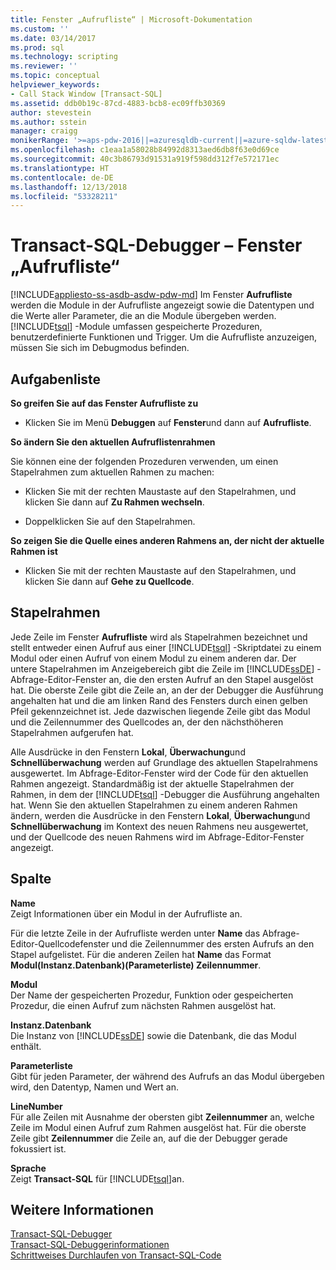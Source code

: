 ```yaml
---
title: Fenster „Aufrufliste“ | Microsoft-Dokumentation
ms.custom: ''
ms.date: 03/14/2017
ms.prod: sql
ms.technology: scripting
ms.reviewer: ''
ms.topic: conceptual
helpviewer_keywords:
- Call Stack Window [Transact-SQL]
ms.assetid: ddb0b19c-87cd-4883-bcb8-ec09ffb30369
author: stevestein
ms.author: sstein
manager: craigg
monikerRange: '>=aps-pdw-2016||=azuresqldb-current||=azure-sqldw-latest||>=sql-server-2016||=sqlallproducts-allversions||>=sql-server-linux-2017||=azuresqldb-mi-current'
ms.openlocfilehash: c1eaa1a58028b84992d8313aed6db8f63e0d69ce
ms.sourcegitcommit: 40c3b86793d91531a919f598dd312f7e572171ec
ms.translationtype: HT
ms.contentlocale: de-DE
ms.lasthandoff: 12/13/2018
ms.locfileid: "53328211"
---
```

# <a name="transact-sql-debugger---call-stack-window"></a>Transact-SQL-Debugger – Fenster „Aufrufliste“
[!INCLUDE[appliesto-ss-asdb-asdw-pdw-md](../../includes/appliesto-ss-asdb-asdw-pdw-md.md)]
  Im Fenster **Aufrufliste** werden die Module in der Aufrufliste angezeigt sowie die Datentypen und die Werte aller Parameter, die an die Module übergeben werden. [!INCLUDE[tsql](../../includes/tsql-md.md)] -Module umfassen gespeicherte Prozeduren, benutzerdefinierte Funktionen und Trigger. Um die Aufrufliste anzuzeigen, müssen Sie sich im Debugmodus befinden.  
  
## <a name="task-list"></a>Aufgabenliste  
 **So greifen Sie auf das Fenster Aufrufliste zu**  
  
-   Klicken Sie im Menü **Debuggen** auf **Fenster**und dann auf **Aufrufliste**.  
  
 **So ändern Sie den aktuellen Aufruflistenrahmen**  
  
 Sie können eine der folgenden Prozeduren verwenden, um einen Stapelrahmen zum aktuellen Rahmen zu machen:  
  
-   Klicken Sie mit der rechten Maustaste auf den Stapelrahmen, und klicken Sie dann auf **Zu Rahmen wechseln**.  
  
-   Doppelklicken Sie auf den Stapelrahmen.  
  
 **So zeigen Sie die Quelle eines anderen Rahmens an, der nicht der aktuelle Rahmen ist**  
  
-   Klicken Sie mit der rechten Maustaste auf den Stapelrahmen, und klicken Sie dann auf **Gehe zu Quellcode**.  
  
## <a name="stack-frames"></a>Stapelrahmen  
 Jede Zeile im Fenster **Aufrufliste** wird als Stapelrahmen bezeichnet und stellt entweder einen Aufruf aus einer [!INCLUDE[tsql](../../includes/tsql-md.md)] -Skriptdatei zu einem Modul oder einen Aufruf von einem Modul zu einem anderen dar. Der untere Stapelrahmen im Anzeigebereich gibt die Zeile im [!INCLUDE[ssDE](../../includes/ssde-md.md)] -Abfrage-Editor-Fenster an, die den ersten Aufruf an den Stapel ausgelöst hat. Die oberste Zeile gibt die Zeile an, an der der Debugger die Ausführung angehalten hat und die am linken Rand des Fensters durch einen gelben Pfeil gekennzeichnet ist. Jede dazwischen liegende Zeile gibt das Modul und die Zeilennummer des Quellcodes an, der den nächsthöheren Stapelrahmen aufgerufen hat.  
  
 Alle Ausdrücke in den Fenstern **Lokal**, **Überwachung**und **Schnellüberwachung** werden auf Grundlage des aktuellen Stapelrahmens ausgewertet. Im Abfrage-Editor-Fenster wird der Code für den aktuellen Rahmen angezeigt. Standardmäßig ist der aktuelle Stapelrahmen der Rahmen, in dem der [!INCLUDE[tsql](../../includes/tsql-md.md)] -Debugger die Ausführung angehalten hat. Wenn Sie den aktuellen Stapelrahmen zu einem anderen Rahmen ändern, werden die Ausdrücke in den Fenstern **Lokal**, **Überwachung**und **Schnellüberwachung** im Kontext des neuen Rahmens neu ausgewertet, und der Quellcode des neuen Rahmens wird im Abfrage-Editor-Fenster angezeigt.  
  
## <a name="columns"></a>Spalte  
 **Name**  
 Zeigt Informationen über ein Modul in der Aufrufliste an.  
  
 Für die letzte Zeile in der Aufrufliste werden unter **Name** das Abfrage-Editor-Quellcodefenster und die Zeilennummer des ersten Aufrufs an den Stapel aufgelistet. Für die anderen Zeilen hat **Name** das Format **Modul(Instanz.Datenbank)(Parameterliste) Zeilennummer**.  
  
 **Modul**  
 Der Name der gespeicherten Prozedur, Funktion oder gespeicherten Prozedur, die einen Aufruf zum nächsten Rahmen ausgelöst hat.  
  
 **Instanz.Datenbank**  
 Die Instanz von [!INCLUDE[ssDE](../../includes/ssde-md.md)] sowie die Datenbank, die das Modul enthält.  
  
 **Parameterliste**  
 Gibt für jeden Parameter, der während des Aufrufs an das Modul übergeben wird, den Datentyp, Namen und Wert an.  
  
 **LineNumber**  
 Für alle Zeilen mit Ausnahme der obersten gibt **Zeilennummer** an, welche Zeile im Modul einen Aufruf zum Rahmen ausgelöst hat. Für die oberste Zeile gibt **Zeilennummer** die Zeile an, auf die der Debugger gerade fokussiert ist.  
  
 **Sprache**  
 Zeigt **Transact-SQL** für [!INCLUDE[tsql](../../includes/tsql-md.md)]an.  
  
## <a name="see-also"></a>Weitere Informationen  
 [Transact-SQL-Debugger](../../relational-databases/scripting/transact-sql-debugger.md)   
 [Transact-SQL-Debuggerinformationen](../../relational-databases/scripting/transact-sql-debugger-information.md)   
 [Schrittweises Durchlaufen von Transact-SQL-Code](../../relational-databases/scripting/step-through-transact-sql-code.md)  

